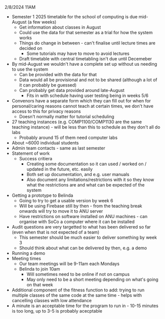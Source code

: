 2/8/2024 11AM

- Semester 1 2025 timetable for the school of computing is due mid-August (a few weeks)
  - Get information about classes in August
  - Could use the data for that semester as a trial for how the system works
  - Things do change in between - can't finalise until lecture times are decided on
    - Some tutorials may have to move to avoid lectures
  - Draft timetable with central timetabling isn't due until Decemeber
- By mid-August we wouldn't have a complete set up without us needing to use the system
  - Can be provided with the data for that
  - Data would all be provisional and not to be shared (although a lot of it can probably be guessed)
  - Can probably get data provided around late-August
    - Fits in with schedule having user testing being in weeks 5/6
- Convenors have a separate form which they can fill out for when for personal/caring reasons cannot teach at certain times, we don't have access to this for privacy reasons
  - Doesn't normally matter for tutorial scheduling
- 27 teaching instances (e.g. COMP1100/COMP1130 are the same teaching instance) - will be less than this to schedule as they don't all do labs
  - Probably around 15 of them need computer labs
- About ~6000 individual students
- Admin team contacts - same as last semester
- Statement of work
  - Success critiera
    - Creating some documentation so it can used / worked on / updated in the future, etc. easily
    - Both set up documentation, and e.g. user manuals
    - Also document any limitations/restrictions with it so they know what the restrictions are and what can be expected of the system
- Getting a prototype to Belinda
  - Going to try to get a usable version by week 6
  - Will be using Firebase still by then - from the teaching break onwards will try to move it to ANU server
  - Have restrictions on software installed on ANU machines - can organise with SoCo a computer where it can be installed
- Audit questions are very targetted to what has been delivered so far (even when that is not expected of a team)
  - This semester should be much easier to deliver something by week 3
  - Should think about what can be delivered by then, e.g. a demo
- Running a demo
- Meeting times
  - Our team meetings will be 9-11am each Mondays
  - Belinda to join 10am
    - Will sometimes need to be online if not on campus
    - May only need to be a short meeting depending on what's going on that week
- Additional component of the fitness function to add: trying to run multiple classes of the same code at the same time - helps with cancelling classes with low attendance
- A minute is an acceptable time for the program to run in - 10-15 minutes is too long, up to 3-5 is probably acecptable
  
